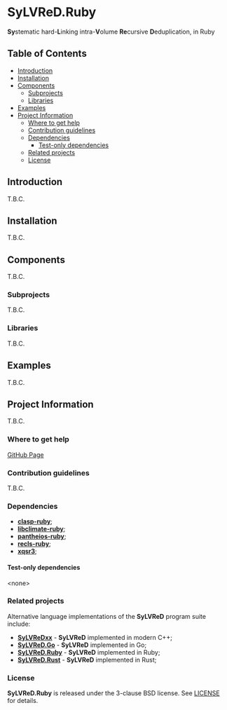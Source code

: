 # SyLVReD.Ruby <!-- omit in toc -->

**Sy**stematic hard-**L**inking intra-**V**olume **Re**cursive **D**eduplication, in Ruby


## Table of Contents <!-- omit in toc -->

- [Introduction](#introduction)
- [Installation](#installation)
- [Components](#components)
  - [Subprojects](#subprojects)
  - [Libraries](#libraries)
- [Examples](#examples)
- [Project Information](#project-information)
  - [Where to get help](#where-to-get-help)
  - [Contribution guidelines](#contribution-guidelines)
  - [Dependencies](#dependencies)
    - [Test-only dependencies](#test-only-dependencies)
  - [Related projects](#related-projects)
  - [License](#license)



## Introduction

T.B.C.


## Installation

T.B.C.


## Components

T.B.C.


### Subprojects

T.B.C.


### Libraries

T.B.C.


## Examples

T.B.C.


## Project Information

T.B.C.


### Where to get help

[GitHub Page](https://github.com/synesissoftware/SyLVReD.Ruby "GitHub Page")


### Contribution guidelines

T.B.C.


### Dependencies

+ [**clasp-ruby**](https://github.com/synesissoftware/clasp-ruby);
+ [**libclimate-ruby**](https://github.com/synesissoftware/libclimate-ruby);
+ [**pantheios-ruby**](https://github.com/synesissoftware/pantheios-ruby);
+ [**recls-ruby**](https://github.com/synesissoftware/recls-ruby);
+ [**xqsr3**](https://github.com/synesissoftware/xqsr3);


#### Test-only dependencies

\<none>


### Related projects

Alternative language implementations of the **SyLVReD** program suite include:

* [**SyLVReDxx**](https://github.com/synesissoftware/SyLVReDxx) - **SyLVReD** implemented in modern C++;
* [**SyLVReD.Go**](https://github.com/synesissoftware/SyLVReD.Go) - **SyLVReD** implemented in Go;
* [**SyLVReD.Ruby**](https://github.com/synesissoftware/SyLVReD.Ruby) - **SyLVReD** implemented in Ruby;
* [**SyLVReD.Rust**](https://github.com/synesissoftware/SyLVReD.Rust) - **SyLVReD** implemented in Rust;



### License

**SyLVReD.Ruby** is released under the 3-clause BSD license. See [LICENSE](./LICENSE) for details.


<!-- ########################### end of file ########################### -->

